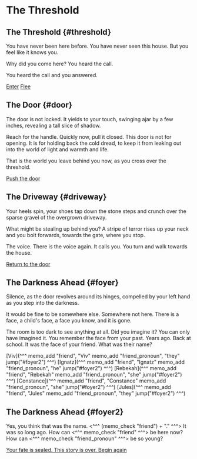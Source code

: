 # The Threshold


## The Threshold {#threshold}

You have never been here before. You have never seen this house. But you feel like it knows you.

Why did you come here? You heard the call.

You heard the call and you answered.

[Enter](#door)
[Flee](#driveway)

## The Door {#door}

The door is not locked. It yields to your touch, swinging ajar by a few inches, revealing a tall slice of shadow.

Reach for the handle. Quickly now, pull it closed. This door is not for opening. It is for holding back the cold dread, to keep it from leaking out into the world of light and warmth and life.

That is the world you leave behind you now, as you cross over the threshold.

[Push the door](#foyer)

## The Driveway {#driveway}

Your heels spin, your shoes tap down the stone steps and crunch over the sparse gravel of the overgrown driveway. 

What might be stealing up behind you? A stripe of terror rises up your neck and you bolt forwards, towards the gate, where you stop. 

The voice. There is the voice again. It calls you. You turn and walk towards the house.

[Return to the door](#door)

## The Darkness Ahead {#foyer}

Silence, as the door revolves around its hinges, compelled by your left hand as you step into the darkness. 

It would be fine to be somewhere else. Somewhere not here. There is a face, a child's face, a face you know, and it is gone. 

The room is too dark to see anything at all. Did you imagine it? You can only have imagined it. You remember the face from your past. Years ago. Back at school. It was the face of your friend. What was their name?

[Viv](^^^
memo_add "friend", "Viv"
memo_add "friend_pronoun", "they"
jump("#foyer2")
^^^)
[Ignatz](^^^
memo_add "friend", "Ignatz"
memo_add "friend_pronoun", "he"
jump("#foyer2")
^^^)
[Rebekah](^^^
memo_add "friend", "Rebekah"
memo_add "friend_pronoun", "she"
jump("#foyer2")
^^^)
[Constance](^^^
memo_add "friend", "Constance"
memo_add "friend_pronoun", "she"
jump("#foyer2")
^^^)
[Jules](^^^
memo_add "friend", "Jules"
memo_add "friend_pronoun", "they"
jump("#foyer2")
^^^)

## The Darkness Ahead {#foyer2}

Yes, you think that was the name.
<^^^
(memo_check "friend") + "."
^^^>
It was so long ago. How can
<^^^
memo_check "friend"
^^^>
be here now? How can
<^^^
memo_check "friend_pronoun"
^^^>
be so young?

[Your fate is sealed. This story is over. Begin again](#threshold)
